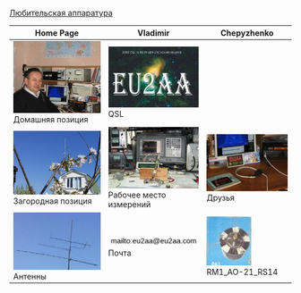 [Любительская аппаратура](AmRig.md) 

| Home Page | Vladimir | Chepyzhenko |
| ------------- | ------------- | ------------- |
| ![Home position](photo/21.jpg) Домашняя позиция | ![QSL](photo/22.jpg) QSL |  |
| ![Field position](photo/24.jpg) Загородная позиция | ![Working and Measuring Area](photo/25.jpg) Рабочее место измерений | ![Friends](photo/26.jpg) Друзья  |
| ![Antennas](photo/27.jpg) Антенны |![mailto](photo/mailto3.png) Почта |[![RM1_AO-21_RS14](photo/28.jpg)](http://eu2aa.qrz.ru) RM1_AO-21_RS14 |

  


